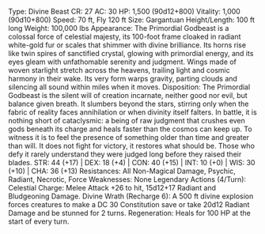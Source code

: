 Type: Divine Beast
CR: 27
AC: 30
HP: 1,500 (90d12+800)
Vitality: 1,000 (90d10+800)
Speed: 70 ft, Fly 120 ft
Size: Gargantuan
Height/Length: 100 ft long
Weight: 100,000 lbs
Appearance: The Primordial Godbeast is a colossal force of celestial majesty, its 100-foot frame cloaked in radiant white-gold fur or scales that shimmer with divine brilliance. Its horns rise like twin spires of sanctified crystal, glowing with primordial energy, and its eyes gleam with unfathomable serenity and judgment. Wings made of woven starlight stretch across the heavens, trailing light and cosmic harmony in their wake. Its very form warps gravity, parting clouds and silencing all sound within miles when it moves.
Disposition: The Primordial Godbeast is the silent will of creation incarnate, neither good nor evil, but balance given breath. It slumbers beyond the stars, stirring only when the fabric of reality faces annihilation or when divinity itself falters. In battle, it is nothing short of cataclysmic: a being of raw judgment that crushes even gods beneath its charge and heals faster than the cosmos can keep up. To witness it is to feel the presence of something older than time and greater than will. It does not fight for victory, it restores what should be. Those who defy it rarely understand they were judged long before they raised their blades.
STR: 44 (+17) | DEX: 18 (+4) | CON: 40 (+15) | INT: 10 (+0) | WIS: 30 (+10) | CHA: 36 (+13)
Resistances: All Non-Magical Damage, Psychic, Radiant, Necrotic, Force
Weaknesses: None
Legendary Actions (4/Turn):
Celestial Charge: Melee Attack +26 to hit, 15d12+17 Radiant and Bludgeoning Damage.
Divine Wrath (Recharge 6): A 500 ft divine explosion forces creatures to make a DC 30 Constitution save or take 20d12 Radiant Damage and be stunned for 2 turns.
Regeneration: Heals for 100 HP at the start of every turn.
